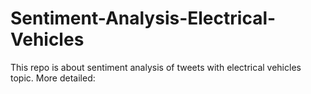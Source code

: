 # Sentiment-Analysis-Electrical-Vehicles

This repo is about sentiment analysis of tweets with electrical vehicles topic. 
More detailed: 
